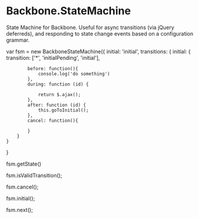 Backbone.StateMachine
=====================

State Machine for Backbone.  Useful for async transitions (via jQuery deferreds), and responding to state change events based on a configuration grammar.


var fsm = new BackboneStateMachine({
	initial: 'initial',
	transitions: {
		initial: {
			transition: ['*', 'initialPending', 'initial'],

			before: function(){
				console.log('do something')
			},
			during: function (id) {

				return $.ajax();
			},
			after: function (id) {
				this.goToInitial();
			},
			cancel: function(){
				
			}
		}
	}
}

fsm.getState()

fsm.isValidTransition();

fsm.cancel();


fsm.initial();


fsm.next();